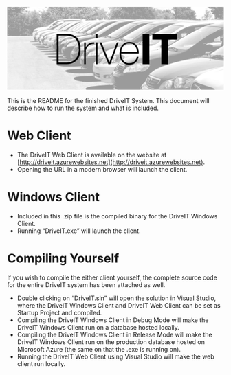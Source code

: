 ![Some used cars](readme.jpg)

This is the README for the finished DriveIT System. 
This document will describe how to run the system and what is included.

Web Client
==============
- The DriveIT Web Client is available on the website at
[http://driveit.azurewebsites.net](http://driveit.azurewebsites.net).
- Opening the URL in a modern browser will launch the client.

Windows Client
==============
- Included in this .zip file is the compiled binary for the DriveIT Windows Client. 
- Running “DriveIT.exe” will launch the client. 

Compiling Yourself
==============
If you wish to compile the either client yourself, the complete source code for the entire DriveIT system has been attached as well.
 
- Double clicking on “DriveIT.sln” will open the solution in Visual Studio, where the DriveIT Windows Client and DriveIT Web Client can be set as Startup Project and compiled.
- Compiling the DriveIT Windows Client in Debug Mode will make the DriveIT Windows Client run on a database hosted locally. 
- Compiling the DriveIT Windows Client in Release Mode will make the DriveIT Windows Client run on the production database hosted on Microsoft Azure (the same on that the .exe is running on).
- Running the DriveIT Web Client using Visual Studio will make the web client run locally.